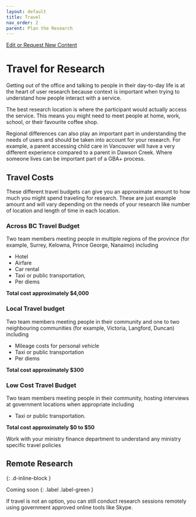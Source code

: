 ```yaml
---
layout: default
title: Travel
nav_order: 2
parent: Plan the Research
---
```


[Edit or Request New Content](https://github.com/bcgov/user-research-guide/issues/new/choose)

# Travel for Research

Getting out of the office and talking to people in their day-to-day life is at the heart of user research because context is important when trying to understand how people interact with a service.

The best research location is where the participant would actually access the service. This means you might need to meet people at home, work, school, or their favourite coffee shop.

Regional differences can also play an important part in understanding the needs of users and should be taken into account for your research. For example, a parent accessing child care in Vancouver will have a very different experience compared to a parent in Dawson Creek. Where someone lives can be important part of a GBA+ process.

## Travel Costs

These different travel budgets can give you an approximate amount to how much you might spend traveling for research. These are just example amount and will vary depending on the needs of your research like number of location and length of time in each location.

### Across BC Travel Budget
Two team members meeting people in multiple regions of the province (for example, Surrey, Kelowna, Prince George, Nanaimo) including

- Hotel
- Airfare
- Car rental
- Taxi or public transportation,
- Per diems

**Total cost approximately $4,000**

### Local Travel budget
Two team members meeting people in their community and one to two neighbouring communities (for example, Victoria, Langford, Duncan) including

- Mileage costs for personal vehicle
- Taxi or public transportation
- Per diems

**Total cost approximately $300**

### Low Cost Travel Budget
Two team members meeting people in their community, hosting interviews at government locations when appropriate including

- Taxi or public transportation.

**Total cost approximately $0 to $50**

Work with your ministry finance department to understand any ministry specific travel policies

## Remote Research
{: .d-inline-block }

Coming soon {: .label .label-green }

If travel is not an option, you can still conduct research sessions remotely using government approved online tools like Skype.
